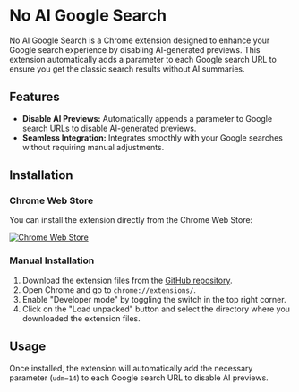 # No AI Google Search

No AI Google Search is a Chrome extension designed to enhance your Google search experience by disabling AI-generated previews. This extension automatically adds a parameter to each Google search URL to ensure you get the classic search results without AI summaries.

## Features

- **Disable AI Previews:** Automatically appends a parameter to Google search URLs to disable AI-generated previews.
- **Seamless Integration:** Integrates smoothly with your Google searches without requiring manual adjustments.


## Installation

### Chrome Web Store

You can install the extension directly from the Chrome Web Store:

[![Chrome Web Store](https://img.shields.io/chrome-web-store/v/kkkmdpaccgdbipbgemkpfidkckdfekhl)](https://chrome.google.com/webstore/detail/no-ai-google-search/kkkmdpaccgdbipbgemkpfidkckdfekhl/)


### Manual Installation

1. Download the extension files from the [GitHub repository](https://github.com/openchampagne/No-AI-Google-Search/releases).
2. Open Chrome and go to `chrome://extensions/`.
3. Enable "Developer mode" by toggling the switch in the top right corner.
4. Click on the "Load unpacked" button and select the directory where you downloaded the extension files.

## Usage

Once installed, the extension will automatically add the necessary parameter (`udm=14`) to each Google search URL to disable AI previews. 

